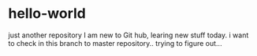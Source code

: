 # hello-world
just another repository
I am new to Git hub, learing new stuff today.
i want to check in this branch to master repository.. trying to figure out...
